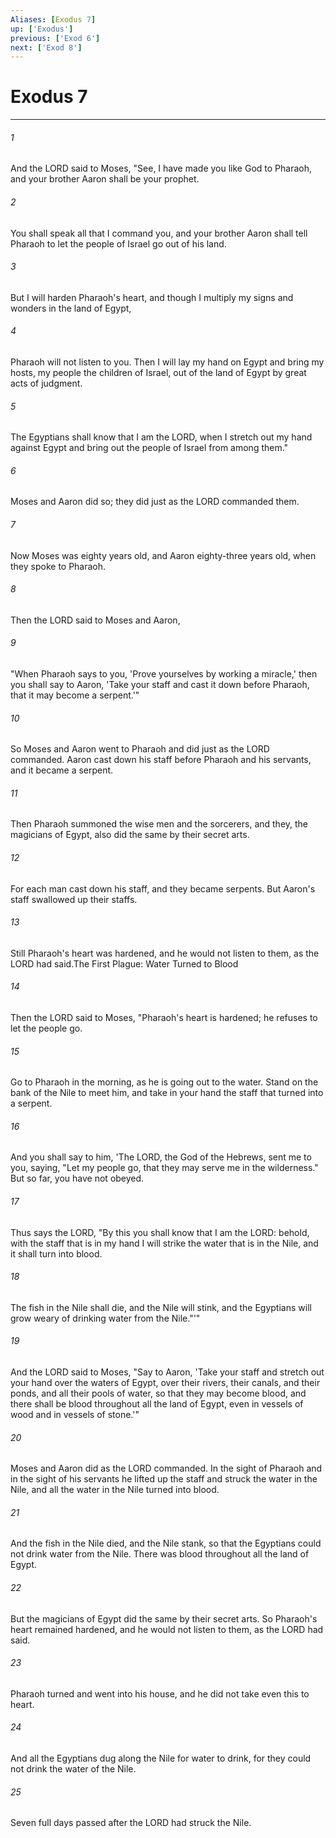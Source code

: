 ```yaml
---
Aliases: [Exodus 7]
up: ['Exodus']
previous: ['Exod 6']
next: ['Exod 8']
---
```

# Exodus 7
***



###### 1 
And the LORD said to Moses, "See, I have made you like God to Pharaoh, and your brother Aaron shall be your prophet. 

###### 2 
You shall speak all that I command you, and your brother Aaron shall tell Pharaoh to let the people of Israel go out of his land. 

###### 3 
But I will harden Pharaoh's heart, and though I multiply my signs and wonders in the land of Egypt, 

###### 4 
Pharaoh will not listen to you. Then I will lay my hand on Egypt and bring my hosts, my people the children of Israel, out of the land of Egypt by great acts of judgment. 

###### 5 
The Egyptians shall know that I am the LORD, when I stretch out my hand against Egypt and bring out the people of Israel from among them." 

###### 6 
Moses and Aaron did so; they did just as the LORD commanded them. 

###### 7 
Now Moses was eighty years old, and Aaron eighty-three years old, when they spoke to Pharaoh. 

###### 8 
Then the LORD said to Moses and Aaron, 

###### 9 
"When Pharaoh says to you, 'Prove yourselves by working a miracle,' then you shall say to Aaron, 'Take your staff and cast it down before Pharaoh, that it may become a serpent.'" 

###### 10 
So Moses and Aaron went to Pharaoh and did just as the LORD commanded. Aaron cast down his staff before Pharaoh and his servants, and it became a serpent. 

###### 11 
Then Pharaoh summoned the wise men and the sorcerers, and they, the magicians of Egypt, also did the same by their secret arts. 

###### 12 
For each man cast down his staff, and they became serpents. But Aaron's staff swallowed up their staffs. 

###### 13 
Still Pharaoh's heart was hardened, and he would not listen to them, as the LORD had said.The First Plague: Water Turned to Blood 

###### 14 
Then the LORD said to Moses, "Pharaoh's heart is hardened; he refuses to let the people go. 

###### 15 
Go to Pharaoh in the morning, as he is going out to the water. Stand on the bank of the Nile to meet him, and take in your hand the staff that turned into a serpent. 

###### 16 
And you shall say to him, 'The LORD, the God of the Hebrews, sent me to you, saying, "Let my people go, that they may serve me in the wilderness." But so far, you have not obeyed. 

###### 17 
Thus says the LORD, "By this you shall know that I am the LORD: behold, with the staff that is in my hand I will strike the water that is in the Nile, and it shall turn into blood. 

###### 18 
The fish in the Nile shall die, and the Nile will stink, and the Egyptians will grow weary of drinking water from the Nile."'" 

###### 19 
And the LORD said to Moses, "Say to Aaron, 'Take your staff and stretch out your hand over the waters of Egypt, over their rivers, their canals, and their ponds, and all their pools of water, so that they may become blood, and there shall be blood throughout all the land of Egypt, even in vessels of wood and in vessels of stone.'" 

###### 20 
Moses and Aaron did as the LORD commanded. In the sight of Pharaoh and in the sight of his servants he lifted up the staff and struck the water in the Nile, and all the water in the Nile turned into blood. 

###### 21 
And the fish in the Nile died, and the Nile stank, so that the Egyptians could not drink water from the Nile. There was blood throughout all the land of Egypt. 

###### 22 
But the magicians of Egypt did the same by their secret arts. So Pharaoh's heart remained hardened, and he would not listen to them, as the LORD had said. 

###### 23 
Pharaoh turned and went into his house, and he did not take even this to heart. 

###### 24 
And all the Egyptians dug along the Nile for water to drink, for they could not drink the water of the Nile. 

###### 25 
Seven full days passed after the LORD had struck the Nile.
